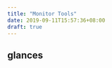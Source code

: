 ```yaml
---
title: "Monitor Tools"
date: 2019-09-11T15:57:36+08:00
draft: true
---
```


<!---more--->

## glances
